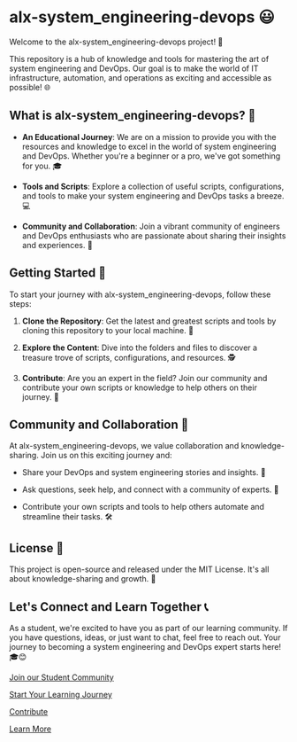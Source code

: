 # alx-system_engineering-devops 😃

Welcome to the alx-system_engineering-devops project! 🚀

This repository is a hub of knowledge and tools for mastering the art of system engineering and DevOps. Our goal is to make the world of IT infrastructure, automation, and operations as exciting and accessible as possible! 🌐

## What is alx-system_engineering-devops? 🤔

- **An Educational Journey**: We are on a mission to provide you with the resources and knowledge to excel in the world of system engineering and DevOps. Whether you're a beginner or a pro, we've got something for you. 🎓

- **Tools and Scripts**: Explore a collection of useful scripts, configurations, and tools to make your system engineering and DevOps tasks a breeze. 💻

- **Community and Collaboration**: Join a vibrant community of engineers and DevOps enthusiasts who are passionate about sharing their insights and experiences. 🤝

## Getting Started 🏁

To start your journey with alx-system_engineering-devops, follow these steps:

1. **Clone the Repository**: Get the latest and greatest scripts and tools by cloning this repository to your local machine. 📂

2. **Explore the Content**: Dive into the folders and files to discover a treasure trove of scripts, configurations, and resources. 🕵️

3. **Contribute**: Are you an expert in the field? Join our community and contribute your own scripts or knowledge to help others on their journey. 🤩

## Community and Collaboration 👥

At alx-system_engineering-devops, we value collaboration and knowledge-sharing. Join us on this exciting journey and:

- Share your DevOps and system engineering stories and insights. 📖

- Ask questions, seek help, and connect with a community of experts. 🤝

- Contribute your own scripts and tools to help others automate and streamline their tasks. 🛠️

## License 📜

This project is open-source and released under the MIT License. It's all about knowledge-sharing and growth. 🌱

## Let's Connect and Learn Together 📞

As a student, we're excited to have you as part of our learning community. If you have questions, ideas, or just want to chat, feel free to reach out. Your journey to becoming a system engineering and DevOps expert starts here! 🎓😊

[Join our Student Community](https://github.com/alx-system_engineering-devops/students)

[Start Your Learning Journey](https://github.com/alx-system_engineering-devops/learning-path)

[Contribute](https://github.com/alx-system_engineering-devops/contributing)

[Learn More](https://github.com/alx-system_engineering-devops/documentation)
